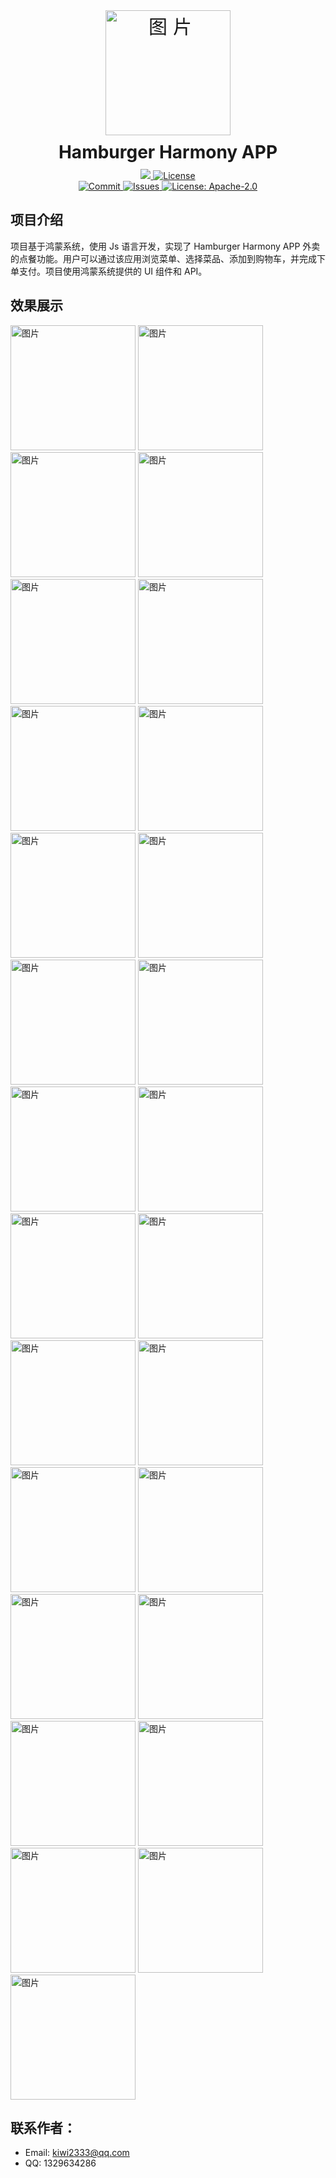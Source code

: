 <div align=center>
 <div align=center style="margin:4em 0 0 0;font-size: 30px;letter-spacing:0.3em;">
<img alt="图片" src=".doc/icon.png"  style="width: 200px; height: 200px;text-align: center; margin: 0 auto;" />
 </div>
 <h1 align=center style="margin: 10px 0;">Hamburger Harmony APP</h1>
<div>
  <a href="https://github.com/Kiwi233333/McDonalds-Harmonry-Js" target="_blank">
    <img class="disabled-img-view" src="https://img.shields.io/badge/Github-项目地址-blueviolet.svg?style=plasticr">
  </a>
  <a href="https://github.com/Kiwi233333/McDonalds-Harmonry-Js/stargazers" target="_blank">
    <img class="disabled-img-view" alt="License"
      src="https://img.shields.io/github/stars/Kiwi233333/McDonalds-Harmonry-Js.svg?style=social">
  </a>
</div>
<div >
  <a href="https://github.com/Kiwi233333/McDonalds-Harmonry-Js/commits" target="_blank">
    <img class="disabled-img-view" alt="Commit"
      src="https://img.shields.io/github/commit-activity/m/Kiwi233333/McDonalds-Harmonry-Js">
  </a>
  <a href="https://github.com/Kiwi233333/McDonalds-Harmonry-Js/issues" target="_blank">
    <img class="disabled-img-view" alt="Issues" src="https://img.shields.io/github/issues/Kiwi233333/McDonalds-Harmonry-Js">
  </a>
  <a href="https://github.com/Kiwi233333/McDonalds-Harmonry-Js/blob/master/LICENSE" target="_blank">
    <img class="disabled-img-view" alt="License: Apache-2.0"
      src="https://img.shields.io/badge/License-Apache--2.0-blue.svg">
  </a>
</div>
</div> 

## 项目介绍

项目基于鸿蒙系统，使用 Js 语言开发，实现了 Hamburger Harmony APP 外卖的点餐功能。用户可以通过该应用浏览菜单、选择菜品、添加到购物车，并完成下单支付。项目使用鸿蒙系统提供的 UI 组件和 API。 

## 效果展示

<div>
 <img alt="图片" src=".doc/0.1 开屏.png" width="200px"/>
<img alt="图片" src=".doc/0.5 主页.png" width="200px"/>
<img alt="图片" src=".doc/1.1 下单流程.png" width="200px"/>
<img alt="图片" src=".doc/1.1 下单流程2.png" width="200px"/>
<img alt="图片" src=".doc/1.1 下单流程3.png" width="200px"/>
<img alt="图片" src=".doc/1.1 下单流程4.png" width="200px"/>
<img alt="图片" src=".doc/1.1 下单流程5.png" width="200px"/>
<img alt="图片" src=".doc/1.1 下单流程6.png" width="200px"/>
<img alt="图片" src=".doc/1.1 下单流程21.png" width="200px"/>
<img alt="图片" src=".doc/2.1 未登录订单.png" width="200px"/>
<img alt="图片" src=".doc/2.2 登录订单 确认操作.png" width="200px"/>
<img alt="图片" src=".doc/2.2 登录订单.png" width="200px"/>
<img alt="图片" src=".doc/2.2.1 已评价订单.png" width="200px"/>
<img alt="图片" src=".doc/2.2.2 评论订单 操作.png" width="200px"/>
<img alt="图片" src=".doc/2.2.2 评论订单1 操作.png" width="200px"/>
<img alt="图片" src=".doc/2.2.2 评论订单2 操作.png" width="200px"/>
<img alt="图片" src=".doc/2.2.2 评论订单3 操作.png" width="200px"/>
<img alt="图片" src=".doc/2.社区.png" width="200px"/>
<img alt="图片" src=".doc/3.1 未登录个人.png" width="200px"/>
<img alt="图片" src=".doc/3.2 登录个人.png" width="200px"/>
<img alt="图片" src=".doc/3.2 登录个人2.png" width="200px"/>
<img alt="图片" src=".doc/3.3 个人钱包.png" width="200px"/>
<img alt="图片" src=".doc/3.4 卡包.png" width="200px"/>
<img alt="图片" src=".doc/3.5 个人信息.png" width="200px"/>
<img alt="图片" src=".doc/3.6 地址.png" width="200px"/>
<img alt="图片" src=".doc/4. 登录.png" width="200px"/>
<img alt="图片" src=".doc/4.2 注册.png" width="200px"/>
</div>

## 联系作者：

- Email: kiwi2333@qq.com 
- QQ: 1329634286
